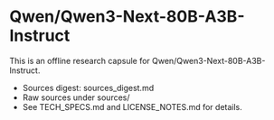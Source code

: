 # Qwen/Qwen3-Next-80B-A3B-Instruct

This is an offline research capsule for Qwen/Qwen3-Next-80B-A3B-Instruct.

- Sources digest: sources_digest.md
- Raw sources under sources/
- See TECH_SPECS.md and LICENSE_NOTES.md for details.